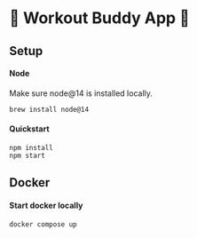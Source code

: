 # 🎉 Workout Buddy App 🎉

## Setup

#### Node

Make sure node@14 is installed locally.

```
brew install node@14
```

#### Quickstart

```
npm install
npm start
```

## Docker

#### Start docker locally

```
docker compose up
```
